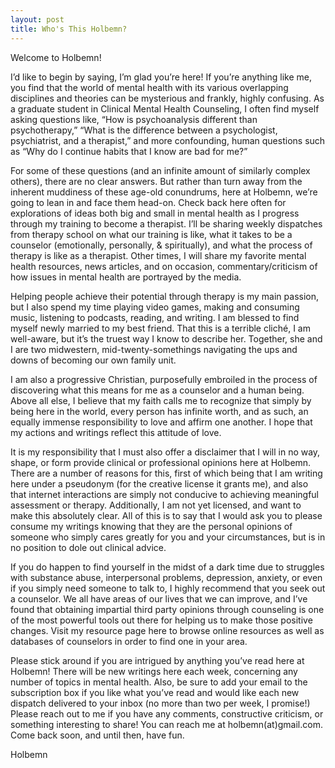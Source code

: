 ```yaml
---
layout: post
title: Who's This Holbemn?
---
```


Welcome to Holbemn! 

I’d like to begin by saying, I’m glad you’re here! If you’re anything like me, you find that the world of mental health with its various overlapping disciplines and theories can be mysterious and frankly, highly confusing. As a graduate student in Clinical Mental Health Counseling, I often find myself asking questions like, “How is psychoanalysis different than psychotherapy,” “What is the difference between a psychologist, psychiatrist, and a therapist,” and more confounding, human questions such as “Why do I continue habits that I know are bad for me?” 

For some of these questions (and an infinite amount of similarly complex others), there are no clear answers. But rather than turn away from the inherent muddiness of these age-old conundrums, here at Holbemn, we’re going to lean in and face them head-on. Check back here often for explorations of ideas both big and small in mental health as I progress through my training to become a therapist. I’ll be sharing weekly dispatches from therapy school on what our training is like, what it takes to be a counselor (emotionally, personally, & spiritually), and what the process of therapy is like as a therapist. Other times, I will share my favorite mental health resources, news articles, and on occasion, commentary/criticism of how issues in mental health are portrayed by the media. 

Helping people achieve their potential through therapy is my main passion, but I also spend my time playing video games, making and consuming music, listening to podcasts, reading, and writing. I am blessed to find myself newly married to my best friend. That this is a terrible cliché, I am well-aware, but it’s the truest way I know to describe her. Together, she and I are two midwestern, mid-twenty-somethings navigating the ups and downs of becoming our own family unit. 

I am also a progressive Christian, purposefully embroiled in the process of discovering what this means for me as a counselor and a human being. Above all else, I believe that my faith calls me to recognize that simply by being here in the world, every person has infinite worth, and as such, an equally immense responsibility to love and affirm one another. I hope that my actions and writings reflect this attitude of love. 

It is my responsibility that I must also offer a disclaimer that I will in no way, shape, or form provide clinical or professional opinions here at Holbemn. There are a number of reasons for this, first of which being that I am writing here under a pseudonym (for the creative license it grants me), and also that internet interactions are simply not conducive to achieving meaningful assessment or therapy. Additionally, I am not yet licensed, and want to make this absolutely clear. All of this is to say that I would ask you to please consume my writings knowing that they are the personal opinions of someone who simply cares greatly for you and your circumstances, but is in no position to dole out clinical advice. 

If you do happen to find yourself in the midst of a dark time due to struggles with substance abuse, interpersonal problems, depression, anxiety, or even if you simply need someone to talk to, I highly recommend that you seek out a counselor. We all have areas of our lives that we can improve, and I’ve found that obtaining impartial third party opinions through counseling is one of the most powerful tools out there for helping us to make those positive changes. Visit my resource page here <insert link> to browse online resources as well as databases of counselors in order to find one in your area. 

Please stick around if you are intrigued by anything you’ve read here at Holbemn! There will be new writings here each week, concerning any number of topics in mental health. Also, be sure to add your email to the subscription box if you like what you’ve read and would like each new dispatch delivered to your inbox (no more than two per week, I promise!) Please reach out to me if you have any comments, constructive criticism, or something interesting to share! You can reach me at holbemn(at)gmail.com. Come back soon, and until then, have fun.

Holbemn
